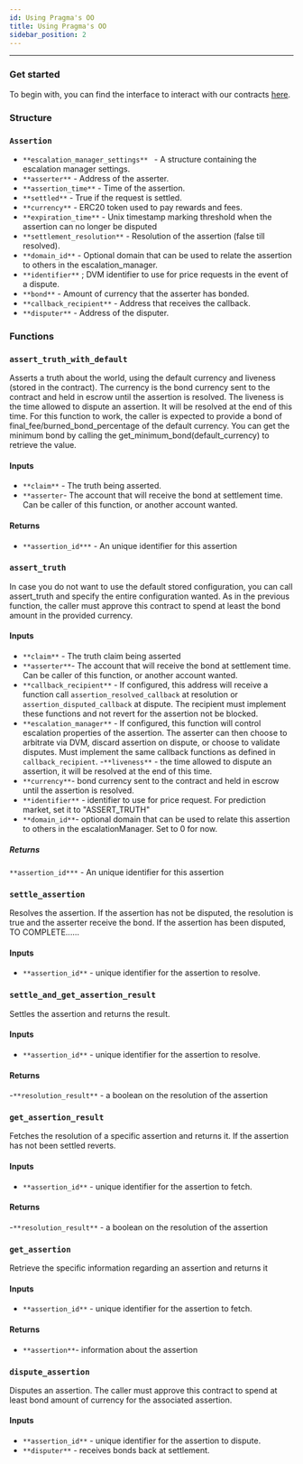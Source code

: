 ```yaml
---
id: Using Pragma's OO
title: Using Pragma's OO
sidebar_position: 2
--- 
```


---


### Get started 

To begin with, you can find the interface to interact with our contracts [here](https://github.com/astraly-labs/Optimistic-Oracle/blob/main/optimistic_oracle/src/contracts/interfaces.cairo).


### Structure

### `Assertion`

- `**escalation_manager_settings** ` - A structure containing the escalation manager settings.
- `**asserter**` -  Address of the asserter.
- `**assertion_time**` - Time of the assertion.
- `**settled**` -  True if the request is settled.
- `**currency**` - ERC20 token used to pay rewards and fees.
- `**expiration_time**` - Unix timestamp marking threshold when the assertion can no longer be disputed  
- `**settlement_resolution**` - Resolution of the assertion (false till resolved).
- `**domain_id**` - Optional domain that can be used to relate the assertion to others in the escalation_manager.
- `**identifier**` ; DVM identifier to use for price requests in the event of a dispute.
- `**bond**` - Amount of currency that the asserter has bonded.
- `**callback_recipient**` - Address that receives the callback.
- `**disputer**` -  Address of the disputer.



### Functions

### `assert_truth_with_default` 

Asserts a truth about the world, using the default currency and liveness (stored in the contract). The currency is the bond currency sent to the contract and held in escrow until the assertion is resolved. The liveness is the time allowed to dispute an assertion. It will be resolved at the end of this time. For this function to work, the caller is expected to provide a bond of final_fee/burned_bond_percentage of the default currency. You can get the minimum bond by calling the get_minimum_bond(default_currency) to retrieve the value.

#### Inputs

- `**claim**` - The truth being asserted.  
- `**asserter`- The account that will receive the bond at settlement time. Can be caller of this function, or another account wanted.   

#### Returns

- `**assertion_id***` - An unique identifier for this assertion   


### `assert_truth` 

In case you do not want to use the default stored configuration, you can call assert_truth and specify the entire configuration wanted. As in the previous function, the caller must approve this contract to spend at least the bond amount in the provided currency.

#### Inputs

- `**claim**` - The truth claim being asserted
- `**asserter**`- The account that will receive the bond at settlement time. Can be caller of this function, or another account wanted.   
- `**callback_recipient**` - If configured, this address will receive a function call `assertion_resolved_callback` at resolution or `assertion_disputed_callback` at dispute. The
recipient must implement these functions and not revert for the assertion not be blocked. 
- `**escalation_manager**` - If configured, this function will control escalation properties of the assertion. The asserter can then choose to arbitrate via DVM, discard assertion on dispute, or choose to validate disputes. Must implement the same callback functions as defined in `callback_recipient`.
-`**liveness**` - the time allowed to dispute an assertion, it will be resolved at the end of this time. 
- `**currency**`- bond currency sent to the contract and held in escrow until the assertion is resolved.
- `**identifier**` - identifier to use for price request. For prediction market, set it to "ASSERT_TRUTH"
- `**domain_id**`- optional domain that can be used to relate this assertion to others in the escalationManager. Set to 0 for now. 

##### Returns

`**assertion_id***` - An unique identifier for this assertion


### `settle_assertion` 

Resolves the assertion. If the assertion has not be disputed, the resolution is true and the asserter receive the bond. If the assertion has been disputed, TO COMPLETE...... 

#### Inputs
- `**assertion_id**` - unique identifier for the assertion to resolve.

### `settle_and_get_assertion_result`

Settles the assertion and returns the result.

#### Inputs
- `**assertion_id**` - unique identifier for the assertion to resolve.

#### Returns 
-`**resolution_result**` - a boolean on the resolution of the assertion



### `get_assertion_result`

Fetches the resolution of a specific assertion and returns it. If the assertion has not been settled reverts. 

#### Inputs
- `**assertion_id**` - unique identifier for the assertion to fetch.

#### Returns 
-`**resolution_result**` - a boolean on the resolution of the assertion


### `get_assertion` 

Retrieve the specific information regarding an assertion and returns it 

#### Inputs
- `**assertion_id**` - unique identifier for the assertion to fetch.

#### Returns 
- `**assertion**`- information about the assertion


### `dispute_assertion`

Disputes an assertion. The caller must approve this contract to spend at least bond amount of currency for the associated assertion.

#### Inputs
- `**assertion_id**` - unique identifier for the assertion to dispute.
- `**disputer**` - receives bonds back at settlement.


